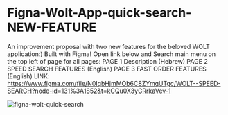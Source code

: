 # Figna-Wolt-App-quick-search-NEW-FEATURE

An improvement proposal with two new features for the beloved WOLT application:)
Built with Figma!
Open link below and Search main menu on the top left of page for all pages:
PAGE 1 Description (Hebrew)
PAGE 2 SPEED SEARCH FEATURES (English)
PAGE 3 FAST ORDER FEATURES (English)
LINK:
https://www.figma.com/file/N0IqbHjmMOb6C8ZYmqUTgc/WOLT--SPEED-SEARCH?node-id=131%3A1852&t=kCQu0X3yCRrkaVev-1


![figna-wolt-quick-search](https://user-images.githubusercontent.com/93940739/213172054-d3e9588e-ec37-4327-b97d-d1138ea44122.png)
